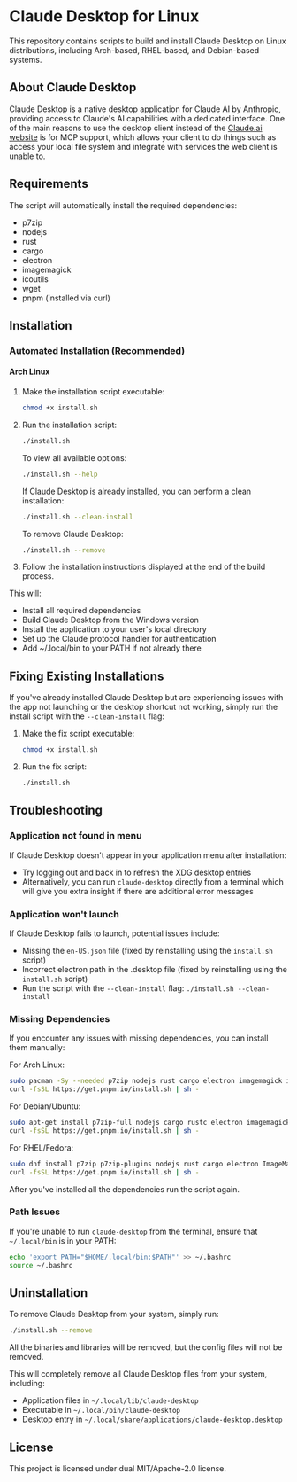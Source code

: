 # Claude Desktop for Linux

This repository contains scripts to build and install Claude Desktop on Linux distributions, including Arch-based, RHEL-based, and Debian-based systems.

## About Claude Desktop

Claude Desktop is a native desktop application for Claude AI by Anthropic, providing access to Claude's AI capabilities with a dedicated interface. One of the main reasons to use the desktop client instead of the [Claude.ai website](https://claude.ai) is for MCP support, which allows your client to do things such as access your local file system and integrate with services the web client is unable to.


## Requirements

The script will automatically install the required dependencies:
- p7zip
- nodejs
- rust
- cargo
- electron
- imagemagick
- icoutils
- wget
- pnpm (installed via curl)

## Installation

### Automated Installation (Recommended)

#### Arch Linux

1. Make the installation script executable:
   ```bash
   chmod +x install.sh
   ```

2. Run the installation script:
   ```bash
   ./install.sh
   ```

   To view all available options:
   ```bash
   ./install.sh --help
   ```

   If Claude Desktop is already installed, you can perform a clean installation:
   ```bash
   ./install.sh --clean-install
   ```

   To remove Claude Desktop:
   ```bash
   ./install.sh --remove
   ```

3. Follow the installation instructions displayed at the end of the build process.

This will:
- Install all required dependencies
- Build Claude Desktop from the Windows version
- Install the application to your user's local directory
- Set up the Claude protocol handler for authentication
- Add ~/.local/bin to your PATH if not already there

## Fixing Existing Installations

If you've already installed Claude Desktop but are experiencing issues with the app not launching or the desktop shortcut not working, simply run the install script with the `--clean-install` flag:

1. Make the fix script executable:
   ```bash
   chmod +x install.sh
   ```

2. Run the fix script:
   ```bash
   ./install.sh
   ```

## Troubleshooting

### Application not found in menu

If Claude Desktop doesn't appear in your application menu after installation:
- Try logging out and back in to refresh the XDG desktop entries
- Alternatively, you can run `claude-desktop` directly from a terminal which will give you extra insight if there are additional error messages

### Application won't launch

If Claude Desktop fails to launch, potential issues include:
- Missing the `en-US.json` file (fixed by reinstalling using the `install.sh` script)
- Incorrect electron path in the .desktop file (fixed by reinstalling using the `install.sh` script)
- Run the script with the `--clean-install` flag: `./install.sh --clean-install`

### Missing Dependencies

If you encounter any issues with missing dependencies, you can install them manually:

For Arch Linux:
```bash
sudo pacman -Sy --needed p7zip nodejs rust cargo electron imagemagick icoutils wget
curl -fsSL https://get.pnpm.io/install.sh | sh -
```

For Debian/Ubuntu:
```bash
sudo apt-get install p7zip-full nodejs cargo rustc electron imagemagick icoutils
curl -fsSL https://get.pnpm.io/install.sh | sh -
```

For RHEL/Fedora:
```bash
sudo dnf install p7zip p7zip-plugins nodejs rust cargo electron ImageMagick icoutils
curl -fsSL https://get.pnpm.io/install.sh | sh -
```

After you've installed all the dependencies run the script again.

### Path Issues

If you're unable to run `claude-desktop` from the terminal, ensure that `~/.local/bin` is in your PATH:
```bash
echo 'export PATH="$HOME/.local/bin:$PATH"' >> ~/.bashrc
source ~/.bashrc
```

## Uninstallation

To remove Claude Desktop from your system, simply run:
```bash
./install.sh --remove
```

All the binaries and libraries will be removed, but the config files will not be removed.

This will completely remove all Claude Desktop files from your system, including:
- Application files in `~/.local/lib/claude-desktop`
- Executable in `~/.local/bin/claude-desktop`
- Desktop entry in `~/.local/share/applications/claude-desktop.desktop`

## License

This project is licensed under dual MIT/Apache-2.0 license.

